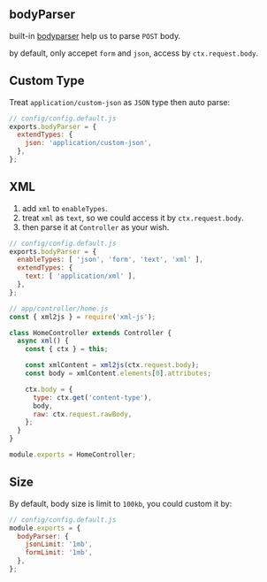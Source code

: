 ## bodyParser

built-in [bodyparser](https://github.com/koajs/bodyparser) help us to parse `POST` body.

by default, only accepet `form` and `json`, access by `ctx.request.body`.

## Custom Type

Treat `application/custom-json` as `JSON` type then auto parse:

```js
// config/config.default.js
exports.bodyParser = {
  extendTypes: {
    json: 'application/custom-json',
  },
};
```

## XML

1. add `xml` to `enableTypes`.
2. treat `xml` as `text`, so we could access it by `ctx.request.body`.
3. then parse it at `Controller` as your wish.

```js
// config/config.default.js
exports.bodyParser = {
  enableTypes: [ 'json', 'form', 'text', 'xml' ],
  extendTypes: {
    text: [ 'application/xml' ],
  },
};
```

```js
// app/controller/home.js
const { xml2js } = require('xml-js');

class HomeController extends Controller {
  async xml() {
    const { ctx } = this;

    const xmlContent = xml2js(ctx.request.body);
    const body = xmlContent.elements[0].attributes;

    ctx.body = {
      type: ctx.get('content-type'),
      body,
      raw: ctx.request.rawBody,
    };
  }
}

module.exports = HomeController;
```

## Size

By default, body size is limit to `100kb`, you could custom it by:

```js
// config/config.default.js
module.exports = {
  bodyParser: {
    jsonLimit: '1mb',
    formLimit: '1mb',
  },
};
```
